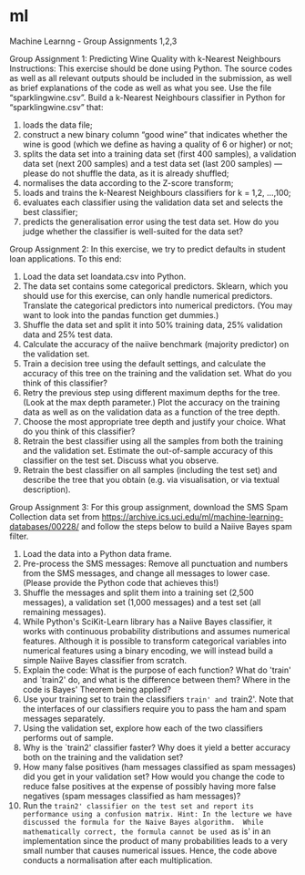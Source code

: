 # ml
Machine Learnng - Group Assignments 1,2,3

Group Assignment 1: 
Predicting Wine Quality with k-Nearest Neighbours
Instructions: This exercise should be done using Python. The source codes as well as all relevant
outputs should be included in the submission, as well as brief explanations of the code as well as
what you see.
Use the file “sparklingwine.csv”.
Build a k-Nearest Neighbours classifier in Python for “sparklingwine.csv” that:
1. loads the data file;
2. construct a new binary column “good wine” that indicates whether the wine is good
(which we define as having a quality of 6 or higher) or not;
3. splits the data set into a training data set (first 400 samples), a validation data set (next
200 samples) and a test data set (last 200 samples) — please do not shuffle the data,
as it is already shuffled;
4. normalises the data according to the Z-score transform;
5. loads and trains the k-Nearest Neighbours classifiers for k = 1,2, …,100;
6. evaluates each classifier using the validation data set and selects the best classifier;
7. predicts the generalisation error using the test data set.
How do you judge whether the classifier is well-suited for the data set?

Group Assignment 2: 
In this exercise, we try to predict defaults in student loan applications. To this end:
1. Load the data set loandata.csv into Python.
2. The data set contains some categorical predictors. Sklearn, which you should use
for this exercise, can only handle numerical predictors. Translate the categorical predictors
into numerical predictors. (You may want to look into the pandas function
get dummies.)
3. Shuffle the data set and split it into 50% training data, 25% validation data and 25%
test data.
4. Calculate the accuracy of the naiive benchmark (majority predictor) on the validation
set.
5. Train a decision tree using the default settings, and calculate the accuracy of this tree
on the training and the validation set. What do you think of this classifier?
6. Retry the previous step using different maximum depths for the tree. (Look at the
max depth parameter.) Plot the accuracy on the training data as well as on the
validation data as a function of the tree depth.
7. Choose the most appropriate tree depth and justify your choice. What do you think
of this classifier?
8. Retrain the best classifier using all the samples from both the training and the validation
set. Estimate the out-of-sample accuracy of this classifier on the test set. Discuss
what you observe.
9. Retrain the best classifier on all samples (including the test set) and describe the tree
that you obtain (e.g. via visualisation, or via textual description).

Group Assignment 3:
For this group assignment, download the SMS Spam Collection data set from
https://archive.ics.uci.edu/ml/machine-learning-databases/00228/
and follow the steps below to build a Naiive Bayes spam filter.
1. Load the data into a Python data frame.
2. Pre-process the SMS messages: Remove all punctuation and numbers from the SMS
messages, and change all messages to lower case. (Please provide the Python code that
achieves this!)
3. Shuffle the messages and split them into a training set (2,500 messages), a validation
set (1,000 messages) and a test set (all remaining messages).
4. While Python's SciKit-Learn library has a Naiive Bayes classifier, it works with continuous
probability distributions and assumes numerical features. Although it is possible
to transform categorical variables into numerical features using a binary encoding, we
will instead build a simple Naiive Bayes classifier from scratch.
5. Explain the code: What is the purpose of each function? What do 'train' and `train2'
do, and what is the difference between them? Where in the code is Bayes' Theorem
being applied?
6. Use your training set to train the classifiers `train' and `train2'. Note that the interfaces
of our classifiers require you to pass the ham and spam messages separately.
7. Using the validation set, explore how each of the two classifiers performs out of sample.
8. Why is the `train2' classifier faster? Why does it yield a better accuracy both on the
training and the validation set?
9. How many false positives (ham messages classified as spam messages) did you get
in your validation set? How would you change the code to reduce false positives at
the expense of possibly having more false negatives (spam messages classified as ham
messages)?
10. Run the `train2' classifier on the test set and report its performance using a confusion
matrix.
Hint: In the lecture we have discussed the formula for the Naive Bayes algorithm. 
While mathematically correct, the formula cannot be used `as is' in an implementation since the product of many probabilities 
leads to a very small number that causes numerical issues. Hence, the code above conducts a normalisation after each multiplication.
